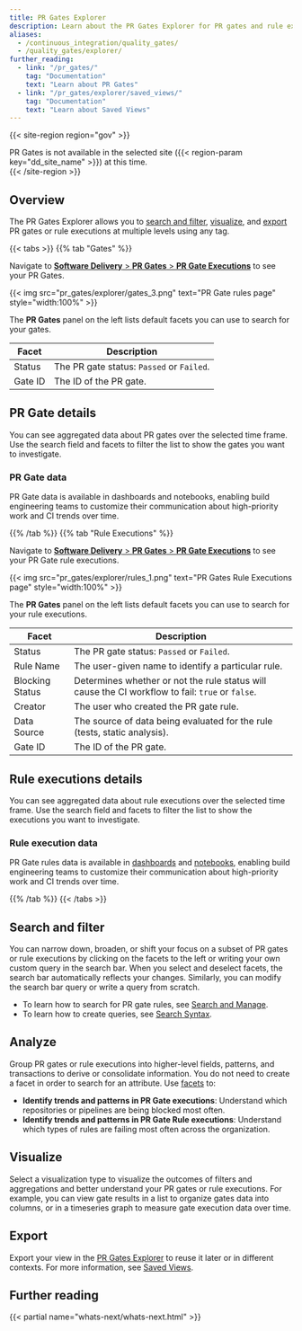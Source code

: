 ```yaml
---
title: PR Gates Explorer
description: Learn about the PR Gates Explorer for PR gates and rule executions.
aliases:
  - /continuous_integration/quality_gates/
  - /quality_gates/explorer/
further_reading:
  - link: "/pr_gates/"
    tag: "Documentation"
    text: "Learn about PR Gates"
  - link: "/pr_gates/explorer/saved_views/"
    tag: "Documentation"
    text: "Learn about Saved Views"
---
```


{{< site-region region="gov" >}}
<div class="alert alert-warning">PR Gates is not available in the selected site ({{< region-param key="dd_site_name" >}}) at this time.</div>
{{< /site-region >}}

## Overview

The PR Gates Explorer allows you to [search and filter](#search-and-filter), [visualize](#visualize), and [export](#export) PR gates or rule executions at multiple levels using any tag.

{{< tabs >}}
{{% tab "Gates" %}}

Navigate to [**Software Delivery** > **PR Gates** > **PR Gate Executions**][101] to see your PR Gates. 
  
{{< img src="pr_gates/explorer/gates_3.png" text="PR Gate rules page" style="width:100%" >}}

The **PR Gates** panel on the left lists default facets you can use to search for your gates.

| Facet           | Description                                                   |
|-----------------|---------------------------------------------------------------|
| Status       | The PR gate status: `Passed` or `Failed`.                   |
| Gate ID      | The ID of the PR gate.                                      |

## PR Gate details

You can see aggregated data about PR gates over the selected time frame. Use the search field and facets to filter the list to show the gates you want to investigate.

### PR Gate data

PR Gate data is available in dashboards and notebooks, enabling build engineering teams to customize their communication about high-priority work and CI trends over time.

[101]: https://app.datadoghq.com/ci/quality-gates/executions
[102]: https://app.datadoghq.com/dashboard/lists
[103]: https://app.datadoghq.com/notebook/list

{{% /tab %}}
{{% tab "Rule Executions" %}}

Navigate to [**Software Delivery** > **PR Gates** > **PR Gate Executions**][101] to see your PR Gate rule executions.

{{< img src="pr_gates/explorer/rules_1.png" text="PR Gates Rule Executions page" style="width:100%" >}}

The **PR Gates** panel on the left lists default facets you can use to search for your rule executions.

| Facet           | Description                                                   |
|-----------------|---------------------------------------------------------------|
| Status       | The PR gate status: `Passed` or `Failed`.                   |
| Rule Name    | The user-given name to identify a particular rule.                                    |
| Blocking Status | Determines whether or not the rule status will cause the CI workflow to fail: `true` or `false`.   |
| Creator      | The user who created the PR gate rule.                                 |
| Data Source  | The source of data being evaluated for the rule (tests, static analysis).                             |
| Gate ID      | The ID of the PR gate.                                      |

## Rule executions details

You can see aggregated data about rule executions over the selected time frame. Use the search field and facets to filter the list to show the executions you want to investigate. 

### Rule execution data

PR Gate rules data is available in [dashboards][102] and [notebooks][103], enabling build engineering teams to customize their communication about high-priority work and CI trends over time.

[101]: https://app.datadoghq.com/ci/quality-gates/executions
[102]: https://app.datadoghq.com/dashboard/lists
[103]: https://app.datadoghq.com/notebook/list

{{% /tab %}}
{{< /tabs >}}

## Search and filter

You can narrow down, broaden, or shift your focus on a subset of PR gates or rule executions by clicking on the facets to the left or writing your own custom query in the search bar. When you select and deselect facets, the search bar automatically reflects your changes. Similarly, you can modify the search bar query or write a query from scratch.

- To learn how to search for PR gate rules, see [Search and Manage][1].
- To learn how to create queries, see [Search Syntax][2].

## Analyze

Group PR gates or rule executions into higher-level fields, patterns, and transactions to derive or consolidate information. You do not need to create a facet in order to search for an attribute. Use [facets][3] to:

- **Identify trends and patterns in PR Gate executions**: Understand which repositories or pipelines are being blocked most often.
- **Identify trends and patterns in PR Gate Rule executions**: Understand which types of rules are failing most often across the organization.

## Visualize

Select a visualization type to visualize the outcomes of filters and aggregations and better understand your PR gates or rule executions. For example, you can view gate results in a list to organize gates data into columns, or in a timeseries graph to measure gate execution data over time.

## Export

Export your view in the [PR Gates Explorer][5] to reuse it later or in different contexts. For more information, see [Saved Views][4].

## Further reading

{{< partial name="whats-next/whats-next.html" >}}

[1]: /pr_gates/search
[2]: /pr_gates/explorer/search_syntax
[3]: /pr_gates/explorer/facets
[4]: /pr_gates/explorer/saved_views
[5]: /pr_gates/explorer

